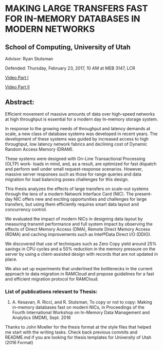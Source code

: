 

# MAKING LARGE TRANSFERS FAST FOR IN-MEMORY DATABASES IN MODERN NETWORKS
## School of Computing, University of Utah

Advisor: Ryan Stutsman

Defended: Thursday, February 23, 2017, 10 AM at MEB 3147, LCR

[Video Part I](https://youtu.be/yEV2hBRPjn8?t=2s)

[Video Part II](https://youtu.be/4DqUesOAcM0?t=2s)

## Abstract:

Efficient movement of massive amounts of data over high-speed networks at high throughput is essential for a modern day In-memory storage system.

In response to the growing needs of throughput and latency demands at scale, a new class of database systems was developed in recent years. The development of these systems was guided by increased access to high throughput, low latency network fabrics and declining cost of Dynamic Random Access Memory (DRAM).

These systems were designed with On-Line Transactional Processing (OLTP) work- loads in mind, and, as a result, are optimized for fast dispatch and perform well under small request-response scenarios. However, massive server responses such as those for range queries and data migration for load balancing poses challenges for this design.

This thesis analyzes the effects of large transfers on scale-out systems through the lens of a modern Network Interface Card (NIC). The present-day NIC offers new and exciting opportunities and challenges for large transfers, but using them efficiently requires smart data layout and concurrency control.

We evaluated the impact of modern NICs in designing data layout by measuring transmit performance and full system impact by observing the effects of Direct Memory Access (DMA), Remote Direct Memory Access (RDMA) and caching improvements such as Intel®Data Direct I/O (DDIO).

We discovered that use of techniques such as Zero Copy yield around 25% savings in CPU cycles and a 50% reduction in the memory pressure on the server by using a client-assisted design with records that are not updated in place.

We also set up experiments that underlined the bottlenecks in the current approach to data migration in RAMCloud and propose guidelines for a fast and efficient migration protocol for RAMCloud.



### List of publications relevant to Thesis:

1) A. Kesavan, R. Ricci, and R. Stutsman, To copy or not to copy: Making in-memory databases fast on modern NICs, in Proceedings of the Fourth International Workshop on In-Memory Data Management and Analytics (IMDM), Sept. 2016 


Thanks to John Moeller for the thesis format at the style files that helped me start with the writing tasks. Check back previous commits and README.md if you are looking for thesis templates for University of Utah (2016 Format)

<!-- Updated README to customise to my thesis, Aniraj Kesavan, 2017-2-23 -->
<!-- Converting to markdown, John Moeller, 2016-7-19 -->
<!-- Edit by Nelson H. F. Beebe <beebe@math.utah.edu> -->

